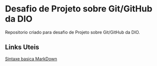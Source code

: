 # Desafio de Projeto sobre Git/GitHub da DIO
Repositorio criado para desafio de Projeto sobre Git/GitHub da DIO.

## Links Uteis
[Sintaxe basica MarkDown](https://www.markdownguide.org/basic-syntax/)



